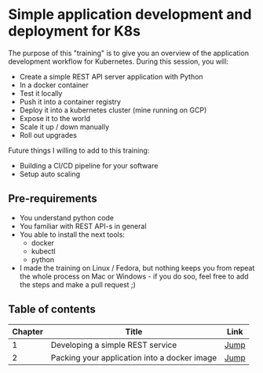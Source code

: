 # Simple application development and deployment for K8s
The purpose of this "training" is to give you an overview of the application development workflow for Kubernetes.
During this session, you will:
 - Create a simple REST API server application with Python
 - In a docker container
 - Test it locally
 - Push it into a container registry
 - Deploy it into a kubernetes cluster (mine running on GCP)
 - Expose it to the world
 - Scale it up / down manually
 - Roll out upgrades

Future things I willing to add to this training:
  - Building a CI/CD pipeline for your software
  - Setup auto scaling


## Pre-requirements
 - You understand python code
 - You familiar with REST API-s in general
 - You able to install the next tools:
   - docker
   - kubectl
   - python
 - I made the training on Linux / Fedora, but nothing keeps you from repeat the whole process on Mac or Windows - if you do soo, feel free to add the steps and make a pull request ;)

## Table of contents

| Chapter | Title | Link |
|---------|-------|----- |
|    1    | Developing a simple REST service |[Jump](./Chapter-1/Chapter1.md) |
|    2    | Packing your application into a docker image |[Jump](./Chapter-2/Chapter2.md) |

